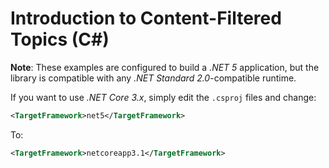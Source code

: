 # Introduction to Content-Filtered Topics (C#)


**Note**: These examples are configured to build a *.NET 5* application, but
the library is compatible with any *.NET Standard 2.0*-compatible runtime.

If you want to use *.NET Core 3.x*, simply edit the `.csproj` files and change:
```xml
<TargetFramework>net5</TargetFramework>
```

To:
```xml
<TargetFramework>netcoreapp3.1</TargetFramework>
```
